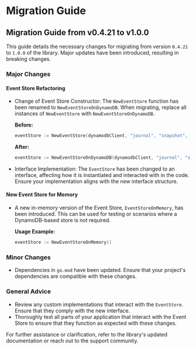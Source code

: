 # Migration Guide

## Migration Guide from v0.4.21 to v1.0.0

This guide details the necessary changes for migrating from version `0.4.21` to `1.0.0` of the library. Major updates have been introduced, resulting in breaking changes.

### Major Changes

#### Event Store Refactoring

- Change of Event Store Constructor:
  The `NewEventStore` function has been renamed to `NewEventStoreOnDynamoDB`. When migrating, replace all instances of `NewEventStore` with `NewEventStoreOnDynamoDB`.

  **Before:**
  ```go
  eventStore := NewEventStore(dynamodbClient, "journal", "snapshot", ...)
  ```

  **After:**
  ```go
  eventStore := NewEventStoreOnDynamoDB(dynamodbClient, "journal", "snapshot", ...)
  ```

- Interface Implementation:
  The `EventStore` has been changed to an interface, affecting how it is instantiated and interacted with in the code. Ensure your implementation aligns with the new interface structure.

#### New Event Store for Memory

- A new in-memory version of the Event Store, `EventStoreOnMemory`, has been introduced. This can be used for testing or scenarios where a DynamoDB-based store is not required.

  **Usage Example:**
  ```go
  eventStore := NewEventStoreOnMemory()
  ```

### Minor Changes

- Dependencies in `go.mod` have been updated. Ensure that your project's dependencies are compatible with these changes.

### General Advice

- Review any custom implementations that interact with the `EventStore`. Ensure that they comply with the new interface.
- Thoroughly test all parts of your application that interact with the Event Store to ensure that they function as expected with these changes.

For further assistance or clarification, refer to the library's updated documentation or reach out to the support community.
